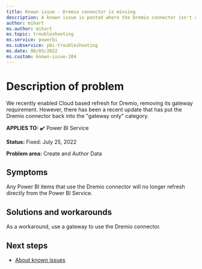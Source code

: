```yaml
---
title: Known issue - Dremio connector is missing
description: A known issue is posted where the Dremio connector isn't currently available in the Power BI Service
author: mihart
ms.author: mihart
ms.topic: troubleshooting  
ms.service: powerbi
ms.subservice: pbi-troubleshooting
ms.date: 08/03/2022
ms.custom: known-issue-204
---
```

# Description of problem

We recently enabled Cloud based refresh for Dremio, removing its gateway requirement.  However, there has been a recent update that has put the Dremio connector back into the "gateway only" category.

**APPLIES TO:** ✔️ Power BI Service

**Status:** Fixed: July 25, 2022

**Problem area:** Create and Author Data


## Symptoms

Any Power BI items that use the Dremio connector will no longer refresh directly from the Power BI Service.

## Solutions and workarounds

As a workaround, use a gateway to use the Dremio connector.

## Next steps

- [About known issues](power-bi-known-issues.md)
